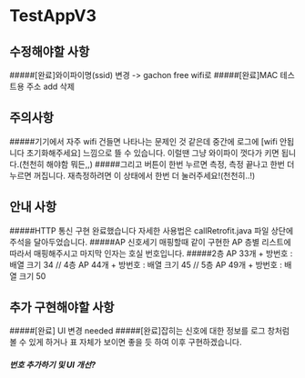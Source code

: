 # TestAppV3

## 수정해야할 사항
#####[완료]와이파이명(ssid) 변경 -> gachon free wifi로
#####[완료]MAC 테스트용 주소 add 삭제


## 주의사항
#####기기에서 자주 wifi 건들면 나타나는 문제인 것 같은데 중간에 로그에 [wifi 안됩니다 초기화해주세요] 느낌으로 뜰 수 있습니다. 이럴땐 그냥 와이파이 껏다가 키면 됩니다.(천천히 해야함 뭐든,,)
#####그리고 버튼이 한번 누르면 측정, 측정 끝나고 한번 더 누르면 꺼집니다. 재측정하려면 이 상태에서 한번 더 눌러주세요!(천천히..!)

## 안내 사항
#####HTTP 통신 구현 완료했습니다 자세한 사용법은 callRetrofit.java 파일 상단에 주석을 달아두었습니다.
#####AP 신호세기 매핑할때 같이 구현한 AP 층별 리스트에 따라서 매핑해주시고 마지막 인자는 호실 번호입니다.
#####2층 AP 33개 + 방번호 : 배열 크기 34 // 4층 AP 44개 + 방번호 : 배열 크기 45 // 5층 AP 49개 + 방번호 : 배열 크기 50

## 추가 구현해야할 사항
#####[완료] UI 변경 needed 
#####[완료]잡히는 신호에 대한 정보를 로그 창처럼 볼 수 있게 하거나 표 자체가 보이면 좋을 듯 하여 이후 구현하겠습니다.
##### 번호 추가하기 및 UI 개선?

